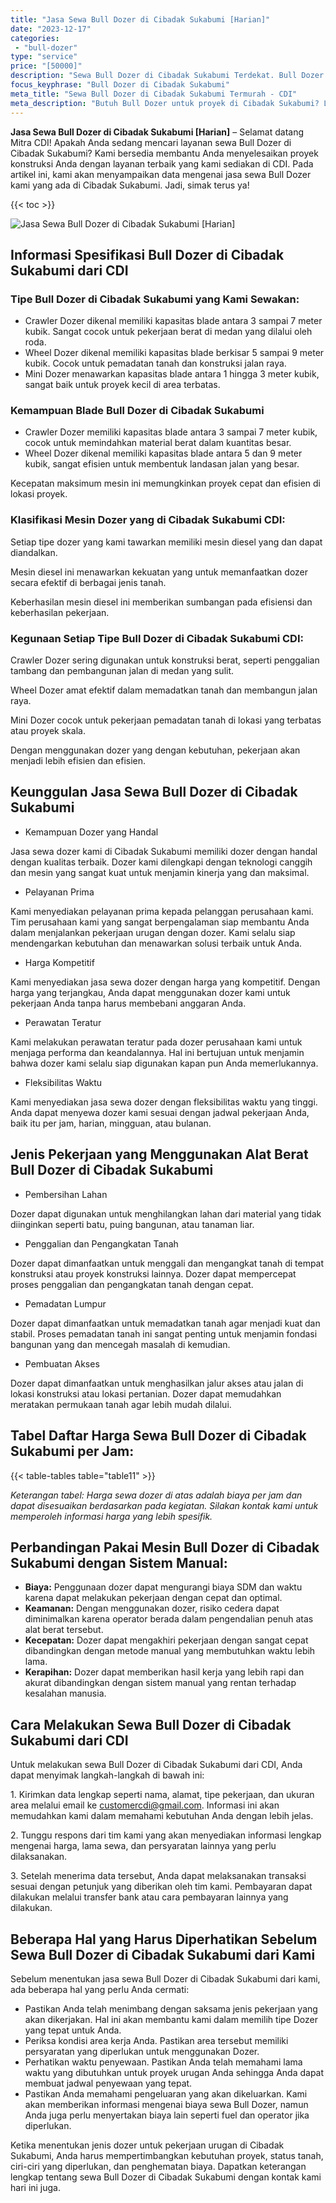 ```yaml
---
title: "Jasa Sewa Bull Dozer di Cibadak Sukabumi [Harian]"
date: "2023-12-17"
categories:
 - "bull-dozer"
type: "service"
price: "[50000]"
description: "Sewa Bull Dozer di Cibadak Sukabumi Terdekat. Bull Dozer ini merupakan pilihan tepat dalam proyek pembangunan sebagai peralatan konstruksi berkualitas tinggi dan andal. Hubungi kami untuk informasi lebih detail."
focus_keyphrase: "Bull Dozer di Cibadak Sukabumi"
meta_title: "Sewa Bull Dozer di Cibadak Sukabumi Termurah - CDI"
meta_description: "Butuh Bull Dozer untuk proyek di Cibadak Sukabumi? Layanan profesional kami siap melayani dengan harga kompetitif. Dapatkan penawaran sekarang."
---
```


**Jasa Sewa Bull Dozer di Cibadak Sukabumi [Harian]** – Selamat datang Mitra CDI! Apakah Anda sedang mencari layanan sewa Bull Dozer di Cibadak Sukabumi? Kami bersedia membantu Anda menyelesaikan proyek konstruksi Anda dengan layanan terbaik yang kami sediakan di CDI. Pada artikel ini, kami akan menyampaikan data mengenai jasa sewa Bull Dozer kami yang ada di Cibadak Sukabumi. Jadi, simak terus ya!

{{< toc >}}

![Jasa Sewa Bull Dozer di Cibadak Sukabumi [Harian]](/images/bull-dozer/bull-dozer-20.jpg)

## Informasi Spesifikasi Bull Dozer di Cibadak Sukabumi dari CDI

### Tipe Bull Dozer di Cibadak Sukabumi yang Kami Sewakan:

*   Crawler Dozer dikenal memiliki kapasitas blade antara 3 sampai 7 meter kubik. Sangat cocok untuk pekerjaan berat di medan yang dilalui oleh roda.
*   Wheel Dozer dikenal memiliki kapasitas blade berkisar 5 sampai 9 meter kubik. Cocok untuk pemadatan tanah dan konstruksi jalan raya.
*   Mini Dozer menawarkan kapasitas blade antara 1 hingga 3 meter kubik, sangat baik untuk proyek kecil di area terbatas.

### Kemampuan Blade Bull Dozer di Cibadak Sukabumi

*   Crawler Dozer memiliki kapasitas blade antara 3 sampai 7 meter kubik, cocok untuk memindahkan material berat dalam kuantitas besar.
*   Wheel Dozer dikenal memiliki kapasitas blade antara 5 dan 9 meter kubik, sangat efisien untuk membentuk landasan jalan yang besar.

Kecepatan maksimum mesin ini memungkinkan proyek cepat dan efisien di lokasi proyek.

### Klasifikasi Mesin Dozer yang di Cibadak Sukabumi CDI:

Setiap tipe dozer yang kami tawarkan memiliki mesin diesel yang dan dapat diandalkan.

Mesin diesel ini menawarkan kekuatan yang untuk memanfaatkan dozer secara efektif di berbagai jenis tanah.

Keberhasilan mesin diesel ini memberikan sumbangan pada efisiensi dan keberhasilan pekerjaan.

### Kegunaan Setiap Tipe Bull Dozer di Cibadak Sukabumi CDI:

Crawler Dozer sering digunakan untuk konstruksi berat, seperti penggalian tambang dan pembangunan jalan di medan yang sulit.

Wheel Dozer amat efektif dalam memadatkan tanah dan membangun jalan raya.

Mini Dozer cocok untuk pekerjaan pemadatan tanah di lokasi yang terbatas atau proyek skala.

Dengan menggunakan dozer yang dengan kebutuhan, pekerjaan akan menjadi lebih efisien dan efisien.

## Keunggulan Jasa Sewa Bull Dozer di Cibadak Sukabumi

*   Kemampuan Dozer yang Handal

Jasa sewa dozer kami di Cibadak Sukabumi memiliki dozer dengan handal dengan kualitas terbaik. Dozer kami dilengkapi dengan teknologi canggih dan mesin yang sangat kuat untuk menjamin kinerja yang dan maksimal.
*   Pelayanan Prima

Kami menyediakan pelayanan prima kepada pelanggan perusahaan kami. Tim perusahaan kami yang sangat berpengalaman siap membantu Anda dalam menjalankan pekerjaan urugan dengan dozer. Kami selalu siap mendengarkan kebutuhan dan menawarkan solusi terbaik untuk Anda.
*   Harga Kompetitif

Kami menyediakan jasa sewa dozer dengan harga yang kompetitif. Dengan harga yang terjangkau, Anda dapat menggunakan dozer kami untuk pekerjaan Anda tanpa harus membebani anggaran Anda.
*   Perawatan Teratur

Kami melakukan perawatan teratur pada dozer perusahaan kami untuk menjaga performa dan keandalannya. Hal ini bertujuan untuk menjamin bahwa dozer kami selalu siap digunakan kapan pun Anda memerlukannya.
*   Fleksibilitas Waktu

Kami menyediakan jasa sewa dozer dengan fleksibilitas waktu yang tinggi. Anda dapat menyewa dozer kami sesuai dengan jadwal pekerjaan Anda, baik itu per jam, harian, mingguan, atau bulanan.

## Jenis Pekerjaan yang Menggunakan Alat Berat Bull Dozer di Cibadak Sukabumi

*   Pembersihan Lahan

Dozer dapat digunakan untuk menghilangkan lahan dari material yang tidak diinginkan seperti batu, puing bangunan, atau tanaman liar.
*   Penggalian dan Pengangkatan Tanah

Dozer dapat dimanfaatkan untuk menggali dan mengangkat tanah di tempat konstruksi atau proyek konstruksi lainnya. Dozer dapat mempercepat proses penggalian dan pengangkatan tanah dengan cepat.
*   Pemadatan Lumpur

Dozer dapat dimanfaatkan untuk memadatkan tanah agar menjadi kuat dan stabil. Proses pemadatan tanah ini sangat penting untuk menjamin fondasi bangunan yang dan mencegah masalah di kemudian.
*   Pembuatan Akses

Dozer dapat dimanfaatkan untuk menghasilkan jalur akses atau jalan di lokasi konstruksi atau lokasi pertanian. Dozer dapat memudahkan meratakan permukaan tanah agar lebih mudah dilalui.

## Tabel Daftar Harga Sewa Bull Dozer di Cibadak Sukabumi per Jam:

{{< table-tables table="table11" >}}

_Keterangan tabel: Harga sewa dozer di atas adalah biaya per jam dan dapat disesuaikan berdasarkan pada kegiatan. Silakan kontak kami untuk memperoleh informasi harga yang lebih spesifik._

## Perbandingan Pakai Mesin Bull Dozer di Cibadak Sukabumi dengan Sistem Manual:

*   **Biaya:** Penggunaan dozer dapat mengurangi biaya SDM dan waktu karena dapat melakukan pekerjaan dengan cepat dan optimal.
*   **Keamanan:** Dengan menggunakan dozer, risiko cedera dapat diminimalkan karena operator berada dalam pengendalian penuh atas alat berat tersebut.
*   **Kecepatan:** Dozer dapat mengakhiri pekerjaan dengan sangat cepat dibandingkan dengan metode manual yang membutuhkan waktu lebih lama.
*   **Kerapihan:** Dozer dapat memberikan hasil kerja yang lebih rapi dan akurat dibandingkan dengan sistem manual yang rentan terhadap kesalahan manusia.

## Cara Melakukan Sewa Bull Dozer di Cibadak Sukabumi dari CDI

Untuk melakukan sewa Bull Dozer di Cibadak Sukabumi dari CDI, Anda dapat menyimak langkah-langkah di bawah ini:

1\.  Kirimkan data lengkap seperti nama, alamat, tipe pekerjaan, dan ukuran area melalui email ke customercdi@gmail.com. Informasi ini akan memudahkan kami dalam memahami kebutuhan Anda dengan lebih jelas.

2\.  Tunggu respons dari tim kami yang akan menyediakan informasi lengkap mengenai harga, lama sewa, dan persyaratan lainnya yang perlu dilaksanakan.

3\.  Setelah menerima data tersebut, Anda dapat melaksanakan transaksi sesuai dengan petunjuk yang diberikan oleh tim kami. Pembayaran dapat dilakukan melalui transfer bank atau cara pembayaran lainnya yang dilakukan.

## Beberapa Hal yang Harus Diperhatikan Sebelum Sewa Bull Dozer di Cibadak Sukabumi dari Kami

Sebelum menentukan jasa sewa Bull Dozer di Cibadak Sukabumi dari kami, ada beberapa hal yang perlu Anda cermati:

*   Pastikan Anda telah menimbang dengan saksama jenis pekerjaan yang akan dikerjakan. Hal ini akan membantu kami dalam memilih tipe Dozer yang tepat untuk Anda.
*   Periksa kondisi area kerja Anda. Pastikan area tersebut memiliki persyaratan yang diperlukan untuk menggunakan Dozer.
*   Perhatikan waktu penyewaan. Pastikan Anda telah memahami lama waktu yang dibutuhkan untuk proyek urugan Anda sehingga Anda dapat membuat jadwal penyewaan yang tepat.
*   Pastikan Anda memahami pengeluaran yang akan dikeluarkan. Kami akan memberikan informasi mengenai biaya sewa Bull Dozer, namun Anda juga perlu menyertakan biaya lain seperti fuel dan operator jika diperlukan.

Ketika menentukan jenis dozer untuk pekerjaan urugan di Cibadak Sukabumi, Anda harus mempertimbangkan kebutuhan proyek, status tanah, ciri-ciri yang diperlukan, dan penghematan biaya. Dapatkan keterangan lengkap tentang sewa Bull Dozer di Cibadak Sukabumi dengan kontak kami hari ini juga.